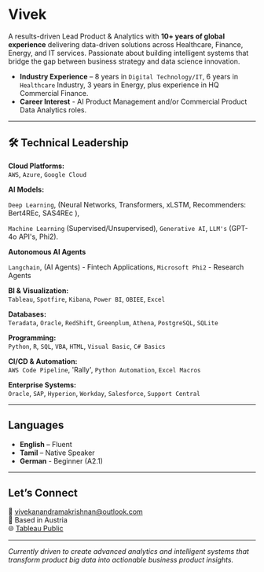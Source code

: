 # Vivek

A results-driven Lead Product & Analytics with **10+ years of global experience** delivering data-driven solutions across Healthcare, Finance, Energy, and IT services. Passionate about building intelligent systems that bridge the gap between business strategy and data science innovation.

- **Industry Experience** – 8 years in `Digital Technology/IT`, 6 years in `Healthcare` Industry, 3 years in Energy, plus experience in HQ Commercial Finance.
- **Career Interest** - AI Product Management and/or Commercial Product Data Analytics roles.

---

## 🛠️ Technical Leadership

**Cloud Platforms:**  
`AWS`, `Azure`, `Google Cloud`  

**AI Models:**  

`Deep Learning`, (Neural Networks, Transformers, xLSTM, Recommenders: Bert4REc, SAS4REc ), 

`Machine Learning` (Supervised/Unsupervised), `Generative AI`, `LLM's` (GPT-4o API's, Phi2).

**Autonomous AI Agents**

`Langchain`, (AI Agents) - Fintech Applications, 
`Microsoft Phi2` - Research Agents

**BI & Visualization:**  
`Tableau`, `Spotfire`, `Kibana`, `Power BI`, `OBIEE`, `Excel`  

**Databases:**  
`Teradata`, `Oracle`, `RedShift`, `Greenplum`, `Athena`, `PostgreSQL`, `SQLite`  

**Programming:**  
`Python`, `R`, `SQL`, `VBA`, `HTML`, `Visual Basic`, `C# Basics`  

**CI/CD & Automation:**  
`AWS Code Pipeline`, 'Rally', `Python Automation`, `Excel Macros`  

**Enterprise Systems:**  
`Oracle`, `SAP`, `Hyperion`, `Workday`, `Salesforce`, `Support Central`

---

## Languages

- **English** – Fluent  
- **Tamil** – Native Speaker
- **German** - Beginner (A2.1)
---

## Let’s Connect

📧 [vivekanandramakrishnan@outlook.com](mailto:vivekanandramakrishnan@outlook.com)  
📍 Based in Austria  
🌐 [Tableau Public](https://public.tableau.com/app/profile/vivekanand4623/vizzes)

---

*Currently driven to create advanced analytics and intelligent systems that transform product big data into actionable business product insights.*
